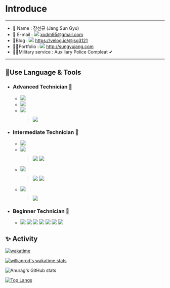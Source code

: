 
# Introduce

---

* 🧑 Name :  장선규 (Jang Sun Gyu)
* 📧 E-mail : <img src="https://img.shields.io/badge/Gmail-EA4335?style=flat-square&logo=Gmail&logoColor=white"/> xodm95@gmail.com 
* 📗Blog : <img src="https://img.shields.io/badge/Velog-green?style=flat-square&logo=/e/&logoColor=white"/> https://velog.io/@jsg3121
* 🙋‍♂️Portfolio : <img src="https://img.shields.io/badge/About_me-000f2a?style=flat-square&logo=/e/&logoColor=white"/> http://sungyujang.com
* 👮‍♂️Military service : Auxiliary Police Compleat ✔

----

## 🎈Use Language & Tools

* ### Advanced  Technician 🥇

  * <img src="https://img.shields.io/badge/HTML-red?style=flat-square&logo=HTML5&logoColor=white"/>
  * <img src="https://img.shields.io/badge/JavaSript-yellow?style=flat-square&logo=JavaScript&logoColor=white"/>
  * <img src="https://img.shields.io/badge/CSS-blue?style=flat-square&logo=CSS3&logoColor=white"/> <br/>
     <blockquote/> <img src="https://img.shields.io/badge/Sass-CC6699?style=flat-square&logo=Sass&logoColor=white"/> 

  

* ### Intermediate Technician  🥈

  * <img src="https://img.shields.io/badge/TypeScript-blue?style=flat-square&logo=TypeScript&logoColor=white"/>
  * <img src="https://img.shields.io/badge/Vue-4FC08D?style=flat-square&logo=Vue.js&logoColor=white"/> <br/>
    <blockquote/> <img src="https://img.shields.io/badge/Vuex-green?style=flat-square&logo=Vue.js&logoColor=white"/> <img src="https://img.shields.io/badge/Vuetify-1867C0?style=flat-square&logo=Vuetify&logoColor=white"/>
  * <img src="https://img.shields.io/badge/React-blue?style=flat-square&logo=React&logoColor=white"/> <br/>
    <blockquote/> <img src="https://img.shields.io/badge/Redux-764ABC?style=flat-square&logo=Redux&logoColor=white"/> <img src="https://img.shields.io/badge/ReactiveX_JS-B7178C?style=flat-square&logo=ReactiveX&logoColor=white"/>
  * <img src="https://img.shields.io/badge/Node.js-green?style=flat-square&logo=Node.js&logoColor=white"/> <br/>
    <blockquote/> <img src="https://img.shields.io/badge/Express-000000?style=flat-square&logo=Express&logoColor=white"/> 

  

* ### Beginner  Technician 🥉

  * <img src="https://img.shields.io/badge/Docker-2496ED?style=flat-square&logo=Docker&logoColor=white"/> <img src="https://img.shields.io/badge/MySql-informational?style=flat-square&logo=MySQL&logoColor=white"/> <img src="https://img.shields.io/badge/GraphQL-E434AA?style=flat-square&logo=GraphQL&logoColor=white"/> <img src="https://img.shields.io/badge/Prisma-2D3748?style=flat-square&logo=Prisma&logoColor=white"/> <img src="https://img.shields.io/badge/Storybook-FF4785?style=flat-square&logo=Storybook&logoColor=white"/> <img src="https://img.shields.io/badge/MobX-FF9955?style=flat-square&logo=MobX&logoColor=white"/> <img src="https://img.shields.io/badge/TailwindCSS-38B2AC?style=flat-square&logo=TailwindCSS&logoColor=white"/>


## ✨ Activity 
 [![wakatime](https://wakatime.com/badge/user/599f952a-8d36-4b00-803d-dc71a8bc87a1.svg)](https://wakatime.com/@599f952a-8d36-4b00-803d-dc71a8bc87a1)
 
 [![willianrod's wakatime stats](https://github-readme-stats.vercel.app/api/wakatime?username=jsg3121)](https://github.com/anuraghazra/github-readme-stats)
 
 ![Anurag's GitHub stats](https://github-readme-stats.vercel.app/api?username=jsg3121&theme=onedark&count_private=true&hide=stars&layout=default&show_icons=true) 

 [![Top Langs](https://github-readme-stats.vercel.app/api/top-langs/?username=jsg3121&layout=compact)](https://github.com/anuraghazra/github-readme-stats) 




